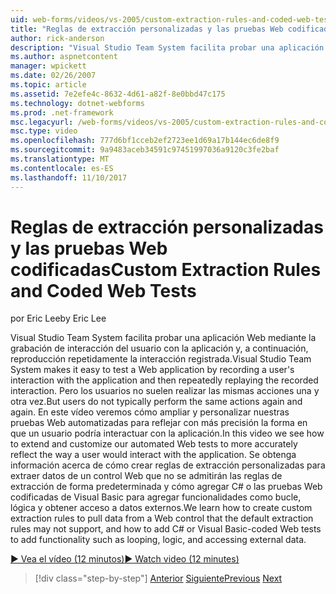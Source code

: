 ```yaml
---
uid: web-forms/videos/vs-2005/custom-extraction-rules-and-coded-web-tests
title: "Reglas de extracción personalizadas y las pruebas Web codificadas | Documentos de Microsoft"
author: rick-anderson
description: "Visual Studio Team System facilita probar una aplicación Web mediante el registro de la interacción del usuario con la aplicación y, a continuación, se reproduce repetidamente la re..."
ms.author: aspnetcontent
manager: wpickett
ms.date: 02/26/2007
ms.topic: article
ms.assetid: 7e2efe4c-8632-4d61-a82f-8e0bbd47c175
ms.technology: dotnet-webforms
ms.prod: .net-framework
msc.legacyurl: /web-forms/videos/vs-2005/custom-extraction-rules-and-coded-web-tests
msc.type: video
ms.openlocfilehash: 777d6bf1cceb2ef2723ee1d69a17b144ec6de8f9
ms.sourcegitcommit: 9a9483aceb34591c97451997036a9120c3fe2baf
ms.translationtype: MT
ms.contentlocale: es-ES
ms.lasthandoff: 11/10/2017
---
```

<a name="custom-extraction-rules-and-coded-web-tests"></a><span data-ttu-id="de010-103">Reglas de extracción personalizadas y las pruebas Web codificadas</span><span class="sxs-lookup"><span data-stu-id="de010-103">Custom Extraction Rules and Coded Web Tests</span></span>
====================
<span data-ttu-id="de010-104">por Eric Lee</span><span class="sxs-lookup"><span data-stu-id="de010-104">by Eric Lee</span></span>

<span data-ttu-id="de010-105">Visual Studio Team System facilita probar una aplicación Web mediante la grabación de interacción del usuario con la aplicación y, a continuación, reproducción repetidamente la interacción registrada.</span><span class="sxs-lookup"><span data-stu-id="de010-105">Visual Studio Team System makes it easy to test a Web application by recording a user's interaction with the application and then repeatedly replaying the recorded interaction.</span></span> <span data-ttu-id="de010-106">Pero los usuarios no suelen realizar las mismas acciones una y otra vez.</span><span class="sxs-lookup"><span data-stu-id="de010-106">But users do not typically perform the same actions again and again.</span></span> <span data-ttu-id="de010-107">En este vídeo veremos cómo ampliar y personalizar nuestras pruebas Web automatizadas para reflejar con más precisión la forma en que un usuario podría interactuar con la aplicación.</span><span class="sxs-lookup"><span data-stu-id="de010-107">In this video we see how to extend and customize our automated Web tests to more accurately reflect the way a user would interact with the application.</span></span> <span data-ttu-id="de010-108">Se obtenga información acerca de cómo crear reglas de extracción personalizadas para extraer datos de un control Web que no se admitirán las reglas de extracción de forma predeterminada y cómo agregar C# o las pruebas Web codificadas de Visual Basic para agregar funcionalidades como bucle, lógica y obtener acceso a datos externos.</span><span class="sxs-lookup"><span data-stu-id="de010-108">We learn how to create custom extraction rules to pull data from a Web control that the default extraction rules may not support, and how to add C# or Visual Basic-coded Web tests to add functionality such as looping, logic, and accessing external data.</span></span>

[<span data-ttu-id="de010-109">&#9654; Vea el vídeo (12 minutos)</span><span class="sxs-lookup"><span data-stu-id="de010-109">&#9654; Watch video (12 minutes)</span></span>](https://channel9.msdn.com/Blogs/ASP-NET-Site-Videos/custom-extraction-rules-and-coded-web-tests)

>[!div class="step-by-step"]
<span data-ttu-id="de010-110">[Anterior](code-coverage-of-automated-tests.md)
[Siguiente](the-effects-of-caching.md)</span><span class="sxs-lookup"><span data-stu-id="de010-110">[Previous](code-coverage-of-automated-tests.md)
[Next](the-effects-of-caching.md)</span></span>
